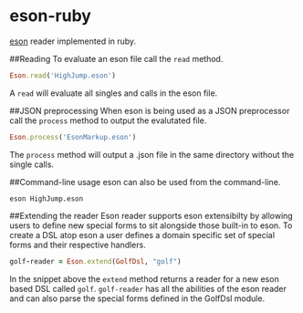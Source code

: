 eson-ruby
=======

[eson](https://github.com/EskimoBear/eson) reader implemented in ruby.

##Reading 
To evaluate an eson file call the `read` method.

```ruby
Eson.read('HighJump.eson')
```

A `read` will evaluate all singles and calls in the eson file.

##JSON preprocessing
When eson is being used as a JSON preprocessor call the `process` method to output the evalutated file.

```ruby
Eson.process('EsonMarkup.eson')
```

The `process` method will output a .json file in the same directory without the single calls.

##Command-line usage
eson can also be used from the command-line.

```shell
eson HighJump.eson
```

##Extending the reader
Eson reader supports eson extensibilty by allowing users to define new special forms to sit alongside those built-in to eson. To create a DSL atop eson a user defines a domain specific set of special forms and their respective handlers.

```ruby
golf-reader = Eson.extend(GolfDsl, "golf")
```

In the snippet above the `extend` method returns a reader for a new eson based DSL called `golf`. `golf-reader` has all the abilities of the eson reader and can also parse the special forms defined in the GolfDsl module.
